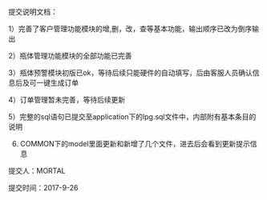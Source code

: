 提交说明文档：

1）完善了客户管理功能模块的增,删，改，查等基本功能，输出顺序已改为倒序输出

2）瓶体管理功能模块的全部功能已完善

3）瓶体预警模块初版已ok，等待后续只能硬件的自动填写，后由客服人员确认信息后及可一键生成订单

4）订单管理暂未完善，等待后续更新

5）完整的sql语句已提交至application下的lpg.sql文件中，内部附有基本条目的说明

6) COMMON下的model里面更新和新增了几个文件，进去后会看到更新提示信息

          
提交人：MORTAL

提交时间：2017-9-26

